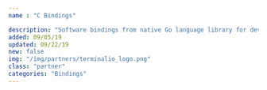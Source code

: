 ```yaml
---
name : "C Bindings"

description: "Software bindings from native Go language library for developing applications in C"
added: 09/05/19
updated: 09/22/19
new: false
img: "/img/partners/terminalio_logo.png"
class: "partner"
categories: "Bindings"
---
```


